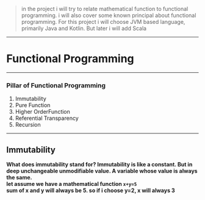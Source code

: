 >in the project i will try to relate mathematical function to functional programming. i will also cover some known principal about functional programming.
> For this project i will choose JVM based language, primarily Java and Kotlin. But later i will add Scala
****
# Functional Programming 
***
### Pillar of Functional Programming
1. Immutability  
2. Pure Function  
3. Higher OrderFunction
4. Referential Transparency
5. Recursion
***

## Immutability

**What does immutability stand for? Immutability is like a constant. But in deep unchangeable unmodifiable value. A variable whose value is always the same.**  
**let assume we have a mathematical function `x+y=5`**  
**sum of x and y will always be 5. so if i choose y=2, x will always 3**
